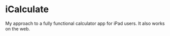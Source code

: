 # iCalculate
My approach to a fully functional calculator app for iPad users. It also works on the web.
